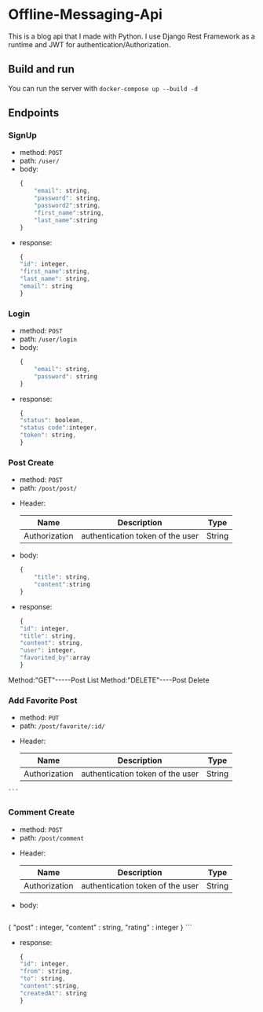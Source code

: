 # Offline-Messaging-Api
This is a blog api that I made with Python. I use Django Rest Framework as a runtime and JWT for authentication/Authorization.
## Build and run
You can run the server with
`
docker-compose up --build -d
`
## Endpoints

### SignUp
-   method: `POST`
-   path: `/user/`
-   body: 
    ```js
    {
        "email": string,
        "password": string,
        "password2":string,
        "first_name":string,
        "last_name":string
    }
    ```
-   response:
    ```js
    {
    "id": integer,
    "first_name":string,
    "last_name": string,
    "email": string
    }
    ```

### Login
-   method: `POST`
-   path: `/user/login`
-   body: 
    ```js
    {
        "email": string,
        "password": string
    }
    ```
-   response:
    ```js
    {
    "status": boolean,
    "status code":integer,
    "token": string,
    }
    ```
### Post Create
-   method: `POST`
-   path: `/post/post/`
   * Header:
  
        |  Name | Description                           | Type   |
        |:---------:|---------------------------------------|--------|
        | Authorization | authentication token of the user  | String |
-   body: 
    ```js
    {
        "title": string,
        "content":string
    }
    ```
-   response:
    ```js
    {
    "id": integer,
    "title": string,
    "content": string,
    "user": integer,
    "favorited_by":array
    }
    ```
Method:"GET"-----Post List
Method:"DELETE"----Post Delete
### Add Favorite Post
-   method: `PUT`
-   path: `/post/favorite/:id/`
   * Header:
  
        |  Name | Description                           | Type   |
        |:---------:|---------------------------------------|--------|
        | Authorization | authentication token of the user  | String |
        
    ```
### Comment Create
-   method: `POST`
-   path: `/post/comment`
   * Header:
  
        |  Name | Description                           | Type   |
        |:---------:|---------------------------------------|--------|
        | Authorization | authentication token of the user  | String |
-   body: 
    ```js
{
    "post" : integer,
    "content" : string,
    "rating" : integer
}
    ```
-   response:
    ```js
    {
    "id": integer,
    "from": string,
    "to": string,
    "content":string,
    "createdAt": string
    }
    ```

